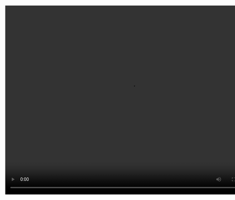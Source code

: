 <video src="https://github.com/Lintao-Zeng/Test/raw/master/1.mp4" width="800px" height="600px" controls="controls"></video>
